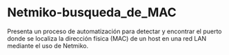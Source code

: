 # Netmiko-busqueda_de_MAC
Presenta un proceso de automatización para detectar y encontrar el puerto donde se localiza la dirección física (MAC) de un host en una red LAN mediante el uso de Netmiko.
